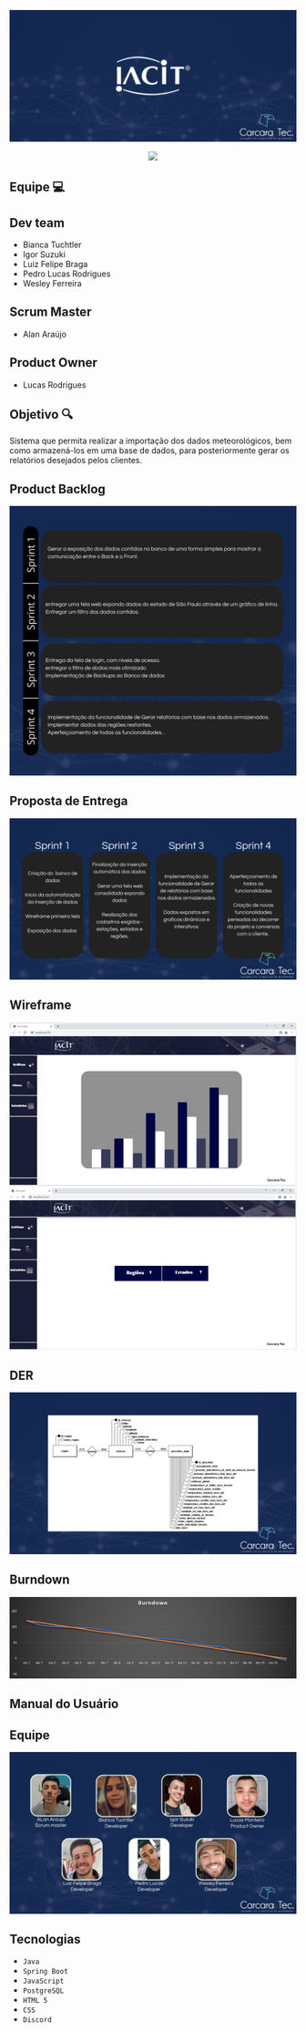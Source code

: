 ![slide1](https://github.com/CarcaraTec/IACIT/blob/d0dfc7916dbcba8dd33ff813b087f2167b0b7db8/Apresentacao/API%20IACIT.png)

<p align="center">
<img src="http://img.shields.io/static/v1?label=STATUS&message=EM%20DESENVOLVIMENTO&color=GREEN&style=for-the-badge"/>
</p>

## Equipe  💻

## Dev team
- Bianca Tuchtler 
- Igor Suzuki
- Luiz Felipe Braga
- Pedro Lucas Rodrigues
- Wesley Ferreira

## Scrum Master
- Alan Araújo

## Product Owner
- Lucas Rodrigues

## Objetivo 🔍
Sistema que permita realizar a importação dos dados meteorológicos, bem como armazená-los em uma base de dados, para posteriormente gerar os relatórios desejados pelos clientes.

## Product Backlog
![slide3](https://github.com/CarcaraTec/IACIT/blob/9cc5f7d112aa1dbdcafd324183f230080d0c9c56/Apresentacao/Product%20Backlog.png)

## Proposta de Entrega
![slide4](https://github.com/CarcaraTec/IACIT/blob/7911fa08e663e266980b6f69113454307dc599d4/Apresentacao/cards.png)

## Wireframe
![slide5](https://github.com/CarcaraTec/IACIT/blob/8638bd53f509089ad7ce2114fb21120614ada315/Apresentacao/wireframe/canvas1.PNG)
![slide6](https://github.com/CarcaraTec/IACIT/blob/4f309f4a08968a80d879506a5b01c4f184674eb9/Apresentacao/wireframe/canvas2.PNG)

## DER
![slide6](https://github.com/CarcaraTec/IACIT/blob/801cc4365d1fd6dda8d0b8da96806bfc1451aa90/Apresentacao/Modelagem.png)

## Burndown

![slide7](https://github.com/CarcaraTec/IACIT/blob/09b15ebfa18dca2d612d7310a0cfcd4e2f165380/Apresentacao/burndown1.jpeg)



## Manual do Usuário



## Equipe
![slide8](https://github.com/CarcaraTec/IACIT/blob/0fd88f9531d908bbac4b1f549a502565b73f96f3/Apresentacao/Equipe.png)

## Tecnologias

- `Java`
- `Spring Boot`
- `JavaScript`
- `PostgreSQL`
- `HTML 5`
- `CSS`
- `Discord`


  

